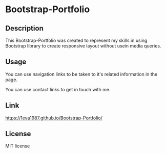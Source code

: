 # Bootstrap-Portfolio

## Description

This Bootstrap-Portfolio was created to represent my skills in using Bootstrap library to create responsive layout without usein media queries.

## Usage

You can use navigation links to be taken to it's related information in the page.

You can use contact links to get in touch with me.

## Link

https://1eva1987.github.io/Bootstrap-Portfolio/

## License

MIT license
